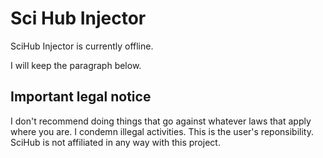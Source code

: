 # Sci Hub Injector

SciHub Injector is currently offline.

I will keep the paragraph below.

## Important legal notice

I don't recommend doing things that go against whatever laws that apply where you are. I condemn illegal activities. This is the user's reponsibility. SciHub is not affiliated in any way with this project.

